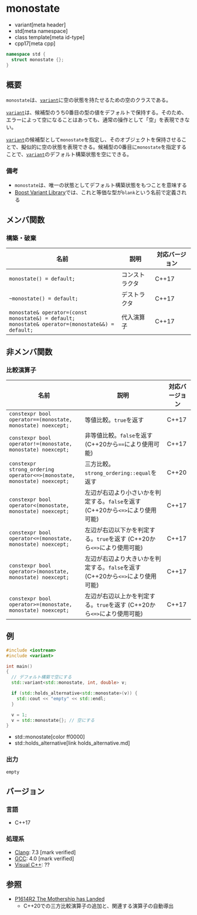 # monostate
* variant[meta header]
* std[meta namespace]
* class template[meta id-type]
* cpp17[meta cpp]

```cpp
namespace std {
  struct monostate {};
}
```

## 概要
`monostate`は、[`variant`](variant.md)に空の状態を持たせるための空のクラスである。

[`variant`](variant.md)は、候補型のうち0番目の型の値をデフォルトで保持する。そのため、エラーによって空になることはあっても、通常の操作として「空」を表現できない。

[`variant`](variant.md)の候補型として`monostate`を指定し、そのオブジェクトを保持させることで、擬似的に空の状態を表現できる。候補型の0番目に`monostate`を指定することで、[`variant`](variant.md)のデフォルト構築状態を空にできる。


### 備考
- `monostate`は、唯一の状態としてデフォルト構築状態をもつことを意味する
- [Boost Variant Library](https://boost.org/libs/variant)では、これと等価な型が`blank`という名前で定義される


## メンバ関数
### 構築・破棄

| 名前 | 説明 | 対応バージョン |
|------|------|----------------|
| `monostate() = default;` | コンストラクタ | C++17 |
| `~monostate() = default;` | デストラクタ | C++17 |
| `monostate& operator=(const monostate&) = default;`<br/> `monostate& operator=(monostate&&) = default;` | 代入演算子 | C++17 |


## 非メンバ関数
### 比較演算子

| 名前 | 説明 | 対応バージョン |
|------|------|----------------|
| `constexpr bool operator==(monostate, monostate) noexcept;` | 等値比較。`true`を返す | C++17 |
| `constexpr bool operator!=(monostate, monostate) noexcept;` | 非等値比較。`false`を返す (C++20から`==`により使用可能) | C++17 |
| `constexpr strong_ordering operator<=>(monostate, monostate) noexcept;` | 三方比較。`strong_ordering::equal`を返す | C++20 |
| `constexpr bool operator<(monostate, monostate) noexcept;`  | 左辺が右辺より小さいかを判定する。`false`を返す (C++20から`<=>`により使用可能) | C++17 |
| `constexpr bool operator<=(monostate, monostate) noexcept;` | 左辺が右辺以下かを判定する。`true`を返す (C++20から`<=>`により使用可能) | C++17 |
| `constexpr bool operator>(monostate, monostate) noexcept;`  | 左辺が右辺より大きいかを判定する。`false`を返す (C++20から`<=>`により使用可能) | C++17 |
| `constexpr bool operator>=(monostate, monostate) noexcept;` | 左辺が右辺以上かを判定する。`true`を返す (C++20から`<=>`により使用可能) | C++17 |


## 例
```cpp example
#include <iostream>
#include <variant>

int main()
{
  // デフォルト構築で空にする
  std::variant<std::monostate, int, double> v;

  if (std::holds_alternative<std::monostate>(v)) {
    std::cout << "empty" << std::endl;
  }

  v = 1;
  v = std::monostate{}; // 空にする
}
```
* std::monostate[color ff0000]
* std::holds_alternative[link holds_alternative.md]

### 出力
```
empty
```


## バージョン
### 言語
- C++17

### 処理系
- [Clang](/implementation.md#clang): 7.3 [mark verified]
- [GCC](/implementation.md#gcc): 4.0 [mark verified]
- [Visual C++](/implementation.md#visual_cpp): ??


## 参照
- [P1614R2 The Mothership has Landed](https://www.open-std.org/jtc1/sc22/wg21/docs/papers/2019/p1614r2.html)
    - C++20での三方比較演算子の追加と、関連する演算子の自動導出
